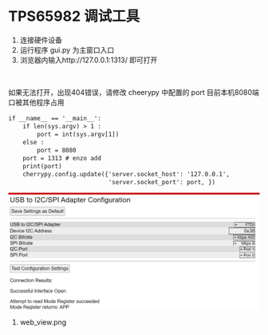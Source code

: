 # TPS65982 调试工具



1. 连接硬件设备
1. 运行程序 gui.py 为主窗口入口 
1. 浏览器内输入http://127.0.0.1:1313/ 即可打开
</br>

如果无法打开，出现404错误，请修改 cheerypy 中配置的 port 
目前本机8080端口被其他程序占用

```
if __name__ == '__main__':
    if len(sys.argv) > 1 :
        port = int(sys.argv[1])
    else :
        port = 8080
    port = 1313 # enzo add
    print(port)
    cherrypy.config.update({'server.socket_host': '127.0.0.1',
                            'server.socket_port': port, })
```

![web_view](./web_view.png)
1. web_view.png